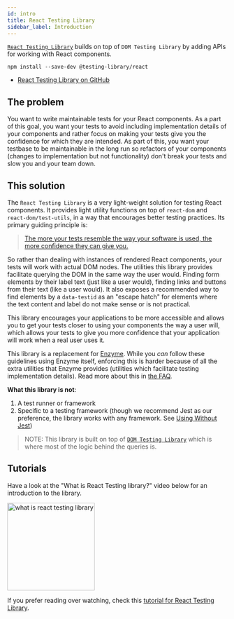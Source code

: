 ```yaml
---
id: intro
title: React Testing Library
sidebar_label: Introduction
---
```


[`React Testing Library`][gh] builds on top of `DOM Testing Library` by adding
APIs for working with React components.

```
npm install --save-dev @testing-library/react
```

- [React Testing Library on GitHub][gh]

[gh]: https://github.com/testing-library/react-testing-library

## The problem

You want to write maintainable tests for your React components. As a part of
this goal, you want your tests to avoid including implementation details of your
components and rather focus on making your tests give you the confidence for
which they are intended. As part of this, you want your testbase to be
maintainable in the long run so refactors of your components (changes to
implementation but not functionality) don't break your tests and slow you and
your team down.

## This solution

The `React Testing Library` is a very light-weight solution for testing React
components. It provides light utility functions on top of `react-dom` and
`react-dom/test-utils`, in a way that encourages better testing practices. Its
primary guiding principle is:

> [The more your tests resemble the way your software is used, the more confidence they can give you.](guiding-principles.md)

So rather than dealing with instances of rendered React components, your tests
will work with actual DOM nodes. The utilities this library provides facilitate
querying the DOM in the same way the user would. Finding form elements by their
label text (just like a user would), finding links and buttons from their text
(like a user would). It also exposes a recommended way to find elements by a
`data-testid` as an "escape hatch" for elements where the text content and label
do not make sense or is not practical.

This library encourages your applications to be more accessible and allows you
to get your tests closer to using your components the way a user will, which
allows your tests to give you more confidence that your application will work
when a real user uses it.

This library is a replacement for [Enzyme](http://airbnb.io/enzyme/). While you
_can_ follow these guidelines using Enzyme itself, enforcing this is harder
because of all the extra utilities that Enzyme provides (utilities which
facilitate testing implementation details). Read more about this in
[the FAQ](./faq).

**What this library is not**:

1.  A test runner or framework
2.  Specific to a testing framework (though we recommend Jest as our preference,
    the library works with any framework. See
    [Using Without Jest](./setup#using-without-jest))

> NOTE: This library is built on top of
> [`DOM Testing Library`](dom-testing-library/intro.md) which is where most of
> the logic behind the queries is.

## Tutorials

Have a look at the "What is React Testing library?" video below for an
introduction to the library.

<a href="https://youtu.be/JKOwJUM4_RM">
  <img width="200px" alt="what is react testing library" src='https://img.youtube.com/vi/JKOwJUM4_RM/0.jpg' style="margin-left: 0" />
</a>

If you prefer reading over watching, check this [tutorial for React Testing Library](https://www.robinwieruch.de/react-testing-library).
